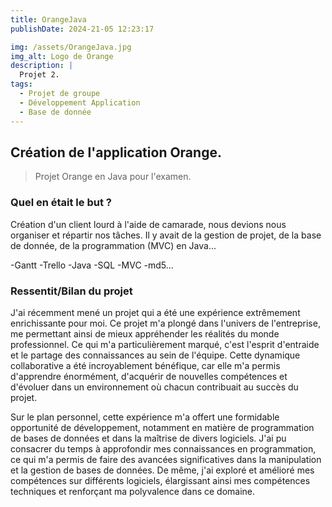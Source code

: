 ```yaml
---
title: OrangeJava
publishDate: 2024-21-05 12:23:17

img: /assets/OrangeJava.jpg 
img_alt: Logo de Orange
description: |
  Projet 2.
tags:
  - Projet de groupe
  - Développement Application
  - Base de donnée
---
```


## Création de l'application Orange.

> Projet Orange en Java pour l'examen.

### Quel en était le but ?

Création d'un client lourd à l'aide de camarade, nous devions nous organiser et répartir nos tâches. Il y avait de la gestion de projet, de la base de donnée, de la programmation (MVC) en Java...

-Gantt
-Trello
-Java
-SQL
-MVC
-md5...


<!-- <div>
    <iframe src="/pdf/projet.pdf" width="100%" height="500px"></iframe>
</div> -->

### Ressentit/Bilan du projet

J'ai récemment mené un projet qui a été une expérience extrêmement enrichissante pour moi. Ce projet m'a plongé dans l'univers de l'entreprise, me permettant ainsi de mieux appréhender les réalités du monde professionnel. Ce qui m'a particulièrement marqué, c'est l'esprit d'entraide et le partage des connaissances au sein de l'équipe. Cette dynamique collaborative a été incroyablement bénéfique, car elle m'a permis d'apprendre énormément, d'acquérir de nouvelles compétences et d'évoluer dans un environnement où chacun contribuait au succès du projet.

Sur le plan personnel, cette expérience m'a offert une formidable opportunité de développement, notamment en matière de programmation de bases de données et dans la maîtrise de divers logiciels. J'ai pu consacrer du temps à approfondir mes connaissances en programmation, ce qui m'a permis de faire des avancées significatives dans la manipulation et la gestion de bases de données. De même, j'ai exploré et amélioré mes compétences sur différents logiciels, élargissant ainsi mes compétences techniques et renforçant ma polyvalence dans ce domaine.